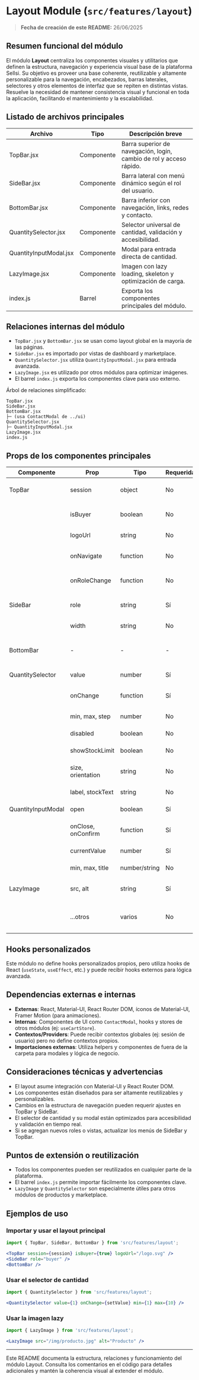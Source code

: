 # Layout Module (`src/features/layout`)

> **Fecha de creación de este README:** 26/06/2025

## Resumen funcional del módulo

El módulo **Layout** centraliza los componentes visuales y utilitarios que definen la estructura, navegación y experiencia visual base de la plataforma Sellsi. Su objetivo es proveer una base coherente, reutilizable y altamente personalizable para la navegación, encabezados, barras laterales, selectores y otros elementos de interfaz que se repiten en distintas vistas. Resuelve la necesidad de mantener consistencia visual y funcional en toda la aplicación, facilitando el mantenimiento y la escalabilidad.

## Listado de archivos principales

| Archivo                  | Tipo         | Descripción breve                                                      |
|------------------------- |-------------|-----------------------------------------------------------------------|
| TopBar.jsx               | Componente  | Barra superior de navegación, login, cambio de rol y acceso rápido.   |
| SideBar.jsx              | Componente  | Barra lateral con menú dinámico según el rol del usuario.             |
| BottomBar.jsx            | Componente  | Barra inferior con navegación, links, redes y contacto.               |
| QuantitySelector.jsx     | Componente  | Selector universal de cantidad, validación y accesibilidad.           |
| QuantityInputModal.jsx   | Componente  | Modal para entrada directa de cantidad.                               |
| LazyImage.jsx            | Componente  | Imagen con lazy loading, skeleton y optimización de carga.            |
| index.js                 | Barrel      | Exporta los componentes principales del módulo.                       |

## Relaciones internas del módulo

- `TopBar.jsx` y `BottomBar.jsx` se usan como layout global en la mayoría de las páginas.
- `SideBar.jsx` es importado por vistas de dashboard y marketplace.
- `QuantitySelector.jsx` utiliza `QuantityInputModal.jsx` para entrada avanzada.
- `LazyImage.jsx` es utilizado por otros módulos para optimizar imágenes.
- El barrel `index.js` exporta los componentes clave para uso externo.

Árbol de relaciones simplificado:

```
TopBar.jsx
SideBar.jsx
BottomBar.jsx
├─ (usa ContactModal de ../ui)
QuantitySelector.jsx
├─ QuantityInputModal.jsx
LazyImage.jsx
index.js
```

## Props de los componentes principales

| Componente           | Prop                | Tipo         | Requerida | Descripción                                      |
|----------------------|---------------------|--------------|-----------|--------------------------------------------------|
| TopBar               | session             | object       | No        | Sesión de usuario (para login/logout).           |
|                      | isBuyer             | boolean      | No        | Indica el rol actual del usuario.                |
|                      | logoUrl             | string       | No        | URL del logo a mostrar.                          |
|                      | onNavigate          | function     | No        | Callback para navegación personalizada.           |
|                      | onRoleChange        | function     | No        | Callback para cambiar el rol del usuario.         |
| SideBar              | role                | string       | Sí        | Rol actual ('buyer' o 'supplier').               |
|                      | width               | string       | No        | Ancho de la barra lateral.                       |
| BottomBar            | -                   | -            | -         | No recibe props, es completamente autónoma.      |
| QuantitySelector     | value               | number       | Sí        | Valor actual de cantidad.                        |
|                      | onChange            | function     | Sí        | Callback al cambiar la cantidad.                 |
|                      | min, max, step      | number       | No        | Límites y paso de cantidad.                      |
|                      | disabled            | boolean      | No        | Deshabilita el selector.                         |
|                      | showStockLimit      | boolean      | No        | Muestra límite de stock.                         |
|                      | size, orientation   | string       | No        | Tamaño y orientación del selector.               |
|                      | label, stockText    | string       | No        | Etiqueta y texto de stock.                       |
| QuantityInputModal   | open                | boolean      | Sí        | Si el modal está abierto.                        |
|                      | onClose, onConfirm  | function     | Sí        | Callbacks para cerrar y confirmar.               |
|                      | currentValue        | number       | Sí        | Valor actual de cantidad.                        |
|                      | min, max, title     | number/string| No        | Límites y título del modal.                      |
| LazyImage            | src, alt            | string       | Sí        | Fuente y texto alternativo de la imagen.         |
|                      | ...otros            | varios       | No        | Props adicionales para optimización.             |

## Hooks personalizados

Este módulo no define hooks personalizados propios, pero utiliza hooks de React (`useState`, `useEffect`, etc.) y puede recibir hooks externos para lógica avanzada.

## Dependencias externas e internas

- **Externas**: React, Material-UI, React Router DOM, íconos de Material-UI, Framer Motion (para animaciones).
- **Internas**: Componentes de UI como `ContactModal`, hooks y stores de otros módulos (ej: `useCartStore`).
- **Contextos/Providers**: Puede recibir contextos globales (ej: sesión de usuario) pero no define contextos propios.
- **Importaciones externas**: Utiliza helpers y componentes de fuera de la carpeta para modales y lógica de negocio.

## Consideraciones técnicas y advertencias

- El layout asume integración con Material-UI y React Router DOM.
- Los componentes están diseñados para ser altamente reutilizables y personalizables.
- Cambios en la estructura de navegación pueden requerir ajustes en TopBar y SideBar.
- El selector de cantidad y su modal están optimizados para accesibilidad y validación en tiempo real.
- Si se agregan nuevos roles o vistas, actualizar los menús de SideBar y TopBar.

## Puntos de extensión o reutilización

- Todos los componentes pueden ser reutilizados en cualquier parte de la plataforma.
- El barrel `index.js` permite importar fácilmente los componentes clave.
- `LazyImage` y `QuantitySelector` son especialmente útiles para otros módulos de productos y marketplace.

## Ejemplos de uso

### Importar y usar el layout principal

```jsx
import { TopBar, SideBar, BottomBar } from 'src/features/layout';

<TopBar session={session} isBuyer={true} logoUrl="/logo.svg" />
<SideBar role="buyer" />
<BottomBar />
```

### Usar el selector de cantidad

```jsx
import { QuantitySelector } from 'src/features/layout';

<QuantitySelector value={1} onChange={setValue} min={1} max={10} />
```

### Usar la imagen lazy

```jsx
import { LazyImage } from 'src/features/layout';

<LazyImage src="/img/producto.jpg" alt="Producto" />
```

---

Este README documenta la estructura, relaciones y funcionamiento del módulo Layout. Consulta los comentarios en el código para detalles adicionales y mantén la coherencia visual al extender el módulo.